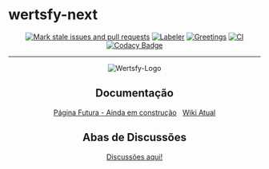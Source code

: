 # wertsfy-next

<div align="center">

  [![Mark stale issues and pull requests](https://github.com/humbanew/wertsfy-next/actions/workflows/stale.yml/badge.svg)](https://github.com/humbanew/wertsfy-next/actions/workflows/stale.yml)
  [![Labeler](https://github.com/humbanew/wertsfy-next/actions/workflows/label.yml/badge.svg)](https://github.com/humbanew/wertsfy-next/actions/workflows/label.yml)
  [![Greetings](https://github.com/humbanew/wertsfy-next/actions/workflows/greetings.yml/badge.svg)](https://github.com/humbanew/wertsfy-next/actions/workflows/greetings.yml)
  [![CI](https://github.com/humbanew/wertsfy-next/actions/workflows/CI.yml/badge.svg?branch=labo%40reunion-pieces)](https://github.com/humbanew/wertsfy-next/actions/workflows/CI.yml)
  [![Codacy Badge](https://app.codacy.com/project/badge/Grade/57225b7ff9904c1a94d5ab37cc0394c6)](https://app.codacy.com?utm_source=gh&utm_medium=referral&utm_content=&utm_campaign=Badge_grade)

  ---

  ![Wertsfy-Logo](https://github.com/user-attachments/assets/dd68b87a-42f0-4cce-81ca-f4bb1948c90f)

<div>

## Documentação

  [Página Futura - Ainda em construção](https://humbanew.com.br/wertsfy)  &nbsp;&nbsp;[Wiki Atual](https://github.com/humbanew/wertsfy/wiki)

## Abas de Discussões

<a href="https://github.com/humbanew/wertsfy/discussions">Discussões aqui!</a>

